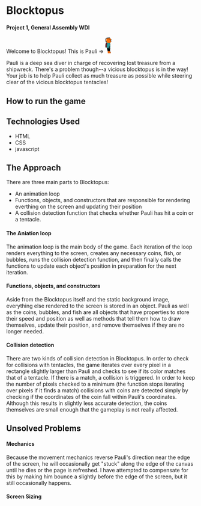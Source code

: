 # Blocktopus

#### Project 1, General Assembly WDI

Welcome to Blocktopus!  This is Pauli =>  ![Pauli](img/pauli-sprite.png)

Pauli is a deep sea diver in charge of recovering lost treasure from a shipwreck.  There's a problem though--a vicious blocktopus is in the way!  Your job is to help Pauli collect as much treasure as possible while steering clear of the vicious blocktopus tentacles!

## How to run the game



## Technologies Used

+ HTML
+ CSS
+ javascript

## The Approach

There are three main parts to Blocktopus:

+ An animation loop
+ Functions, objects, and constructors that are responsible for rendering everthing on the screen and updating their position
+ A collision detection function that checks whether Pauli has hit a coin or a tentacle.

#### The Aniation loop

The animation loop is the main body of the game.  Each iteration of the loop renders everything to the screen, creates any necessary coins, fish, or bubbles, runs the collision detection function, and then finally calls the functions to update each object's position in preparation for the next iteration.  

#### Functions, objects, and constructors

Aside from the Blocktopus itself and the static background image, everything else rendered to the screen is stored in an object.  Pauli as well as the coins, bubbles, and fish are all objects that have properties to store their speed and position as well as methods that tell them how to draw themselves, update their position, and remove themselves if they are no longer needed.

#### Collision detection

There are two kinds of collision detection in Blocktopus.  In order to check for collisions with tentacles, the game iterates over every pixel in a rectangle slightly larger than Pauli and checks to see if its color matches that of a tentacle.  If there is a match, a collision is triggered.  In order to keep the number of pixels checked to a minimum (the function stops iterating over pixels if it finds a match) collisions with coins are detected simply by checking if the coordinates of the coin fall within Pauli's coordinates.  Although this results in slightly less accurate detection, the coins themselves are small enough that the gameplay is not really affected.

## Unsolved Problems

#### Mechanics

Because the movement mechanics reverse Pauli's direction near the edge of the screen, he will occasionally get "stuck" along the edge of the canvas until he dies or the page is refreshed.  I have attempted to compensate for this by making him bounce a slightly before the edge of the screen, but it still occasionally happens.

#### Screen Sizing 
